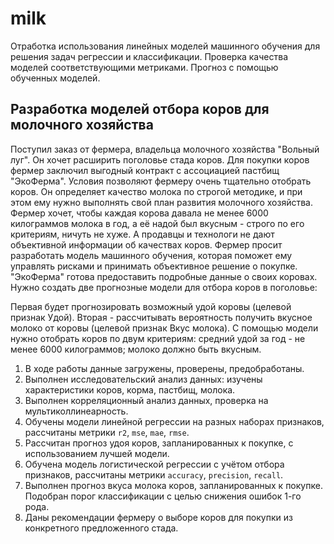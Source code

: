 # milk  
Отработка использования линейных моделей машинного обучения для решения задач регрессии и классификации. Проверка качества моделей соответствующими метриками. Прогноз с помощью обученных моделей.  

## Разработка моделей отбора коров для молочного хозяйства
Поступил заказ от фермера, владельца молочного хозяйства "Вольный луг". Он хочет расширить поголовье стада коров. Для покупки коров фермер заключил выгодный контракт с ассоциацией пастбищ "ЭкоФерма".
Условия позволяют фермеру очень тщательно отобрать коров. Он определяет качество молока по строгой методике, и при этом ему нужно выполнять свой план развития молочного хозяйства. Фермер хочет, чтобы каждая корова давала не менее 6000 килограммов молока в год, а её надой был вкусным - строго по его критериям, ничуть не хуже. А продавцы и технологи не дают объективной информации об качествах коров.
Фермер просит разработать модель машинного обучения, которая поможет ему управлять рисками и принимать объективное решение о покупке. "ЭкоФерма" готова предоставить подробные данные о своих коровах. Нужно создать две прогнозные модели для отбора коров в поголовье:

Первая будет прогнозировать возможный удой коровы (целевой признак Удой).
Вторая - рассчитывать вероятность получить вкусное молоко от коровы (целевой признак Вкус молока). С помощью модели нужно отобрать коров по двум критериям:
средний удой за год - не менее 6000 килограммов;
молоко должно быть вкусным.  

1. В ходе работы данные загружены, проверены, предобработаны.  
2. Выполнен исследовательский анализ данных: изучены характеристики коров, корма, пастбищ, молока.
3. Выполнен корреляционный анализ данных, проверка на мультиколлинеарность.
4. Обучены модели линейной регрессии на разных наборах признаков, рассчитаны метрики `r2`, `mse`, `mae`, `rmse`.
5. Рассчитан прогноз удоя коров, запланированных к покупке, с использованием лучшей модели.
6. Обучена модель логистической регрессии с учётом отбора признаков, рассчитаны метрики `accuracy`, `precision`, `recall`.
7. Выполнен прогноз вкуса молока коров, запланированных к покупке. Подобран порог классификации с целью снижения ошибок 1-го рода.
8. Даны рекомендации фермеру о выборе коров для покупки из конкретного предложенного стада.
